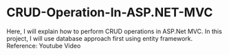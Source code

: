 # CRUD-Operation-In-ASP.NET-MVC
Here, I will explain how to perform CRUD operations in ASP.Net MVC. In this project, I will use database approach first using entity framework.
Reference: Youtube Video
